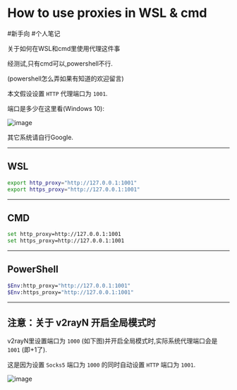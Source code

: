 # How to use proxies in WSL & cmd
\#新手向
\#个人笔记

关于如何在WSL和cmd里使用代理这件事

经测试,只有cmd可以,powershell不行.

(powershell怎么弄如果有知道的欢迎留言)

本文假设设置 `HTTP` 代理端口为 `1001`.

端口是多少在这里看(Windows 10):

![image](https://user-images.githubusercontent.com/80948381/116337014-14fb0080-a80c-11eb-8c2c-1af295cb690c.png)

其它系统请自行Google.

---
WSL
---
```sh
export http_proxy="http://127.0.0.1:1001"
export https_proxy="http://127.0.0.1:1001"
```
---
CMD
---
```sh
set http_proxy=http://127.0.0.1:1001
set https_proxy=http://127.0.0.1:1001
```
---
PowerShell
---
```sh
$Env:http_proxy="http://127.0.0.1:1001"
$Env:https_proxy="http://127.0.0.1:1001"
```
---
注意：关于 v2rayN 开启全局模式时
---
v2rayN里设置端口为 `1000` (如下图)并开启全局模式时,实际系统代理端口会是 `1001` (即+1了).

这是因为设置 `Socks5` 端口为 `1000` 的同时自动设置 `HTTP` 端口为 `1001`.

![image](https://user-images.githubusercontent.com/80948381/116334722-4376dc80-a808-11eb-8b6f-0db5a7a55daa.png)
